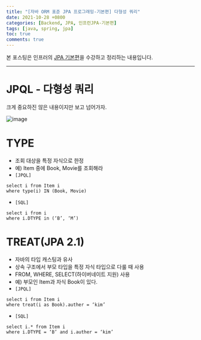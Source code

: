 ```yaml
---
title: "[자바 ORM 표준 JPA 프로그래밍-기본편] 다형성 쿼리"
date: 2021-10-28 +0800
categories: [Backend, JPA, 인프런JPA-기본편]
tags: [java, spring, jpa]
toc: true
comments: true
---
```


본 포스팅은 인프러의 [JPA 기본편](https://www.inflearn.com/course/ORM-JPA-Basic#)을 수강하고 정리하는 내용입니다.

<hr>

# JPQL - 다형성 쿼리
크게 중요하진 않은 내용이지만 보고 넘어가자.

![image](https://user-images.githubusercontent.com/44339530/139245293-97c55de7-c180-4f1b-a643-a2e7de5f4a2c.png)

# TYPE
- 조회 대상을 특정 자식으로 한정
- 예) Item 중에 Book, Movie를 조회해라
- `[JPQL]`

~~~
select i from Item i
where type(i) IN (Book, Movie)
~~~

- `[SQL]`

~~~
select i from i
where i.DTYPE in (‘B’, ‘M’)
~~~

# TREAT(JPA 2.1)
- 자바의 타입 캐스팅과 유사
- 상속 구조에서 부모 타입을 특정 자식 타입으로 다룰 때 사용
- FROM, WHERE, SELECT(하이버네이트 지원) 사용
- 예) 부모인 Item과 자식 Book이 있다.
- `[JPQL]`

~~~
select i from Item i
where treat(i as Book).auther = ‘kim’
~~~

- `[SQL]`

~~~
select i.* from Item i
where i.DTYPE = ‘B’ and i.auther = ‘kim’
~~~
